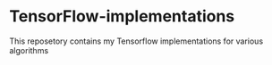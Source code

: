 # TensorFlow-implementations
This reposetory contains my Tensorflow implementations for various algorithms

